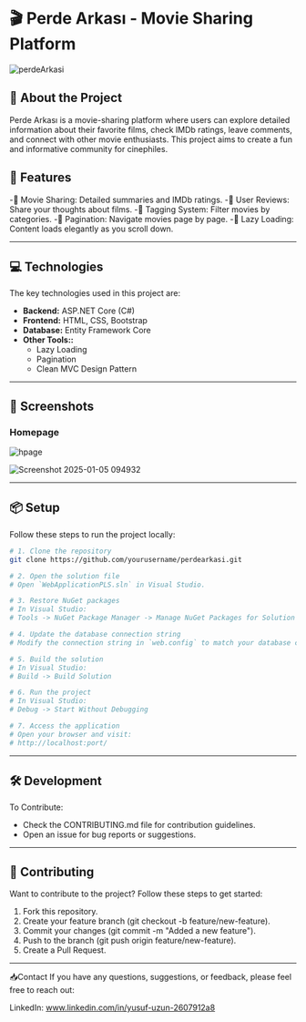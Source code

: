 # 🎬 Perde Arkası - Movie Sharing Platform

![perdeArkasi](https://github.com/user-attachments/assets/5600d9e0-71e8-49c5-9a77-63739310ab55)



## 📖 About the Project
Perde Arkası is a movie-sharing platform where users can explore detailed information about their favorite films, check IMDb ratings, leave comments, and connect with other movie enthusiasts. This project aims to create a fun and informative community for cinephiles. 

## 🚀 Features
-🎥 Movie Sharing: Detailed summaries and IMDb ratings.
-📜 User Reviews: Share your thoughts about films.
-🔖 Tagging System: Filter movies by categories.
-📄 Pagination: Navigate movies page by page.
-🌟 Lazy Loading: Content loads elegantly as you scroll down.

---

## 💻 Technologies

The key technologies used in this project are:

- **Backend:** ASP.NET Core (C#)
- **Frontend:** HTML, CSS, Bootstrap
- **Database:** Entity Framework Core
- **Other Tools::** 
  - Lazy Loading
  - Pagination
  - Clean MVC Design Pattern

---

## 📸 Screenshots

### Homepage
![hpage](https://github.com/user-attachments/assets/4d51f746-45fc-4afd-b911-39c14487a5c8)

![Screenshot 2025-01-05 094932](https://github.com/user-attachments/assets/0eebc838-22c9-4d2d-8e5b-926e7a9ac27e)




---

## 📦 Setup
Follow these steps to run the project locally:

```bash
# 1. Clone the repository
git clone https://github.com/yourusername/perdearkasi.git

# 2. Open the solution file
# Open `WebApplicationPLS.sln` in Visual Studio.

# 3. Restore NuGet packages
# In Visual Studio:
# Tools -> NuGet Package Manager -> Manage NuGet Packages for Solution -> Restore

# 4. Update the database connection string
# Modify the connection string in `web.config` to match your database configuration.

# 5. Build the solution
# In Visual Studio:
# Build -> Build Solution

# 6. Run the project
# In Visual Studio:
# Debug -> Start Without Debugging

# 7. Access the application
# Open your browser and visit:
# http://localhost:port/
```
---

## 🛠️ Development
To Contribute:
* Check the CONTRIBUTING.md file for contribution guidelines.
* Open an issue for bug reports or suggestions.

---

## 🤝 Contributing
Want to contribute to the project? Follow these steps to get started:

1. Fork this repository.
2. Create your feature branch (git checkout -b feature/new-feature).
3. Commit your changes (git commit -m "Added a new feature").
4. Push to the branch (git push origin feature/new-feature).
5. Create a Pull Request.

---
📥Contact
If you have any questions, suggestions, or feedback, please feel free to reach out:

LinkedIn: www.linkedin.com/in/yusuf-uzun-2607912a8
